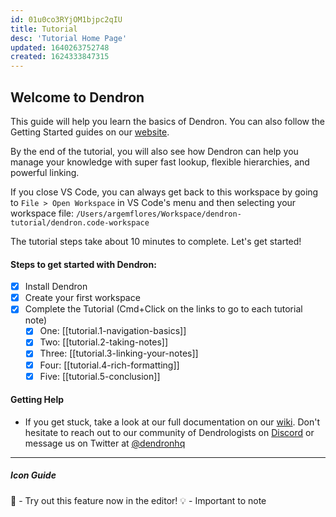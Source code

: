 ```yaml
---
id: 01u0co3RYjOM1bjpc2qIU
title: Tutorial
desc: 'Tutorial Home Page'
updated: 1640263752748
created: 1624333847315
---
```


## Welcome to Dendron

This guide will help you learn the basics of Dendron. You can also follow the Getting Started guides on our [website](https://wiki.dendron.so/notes/678c77d9-ef2c-4537-97b5-64556d6337f1.html).

By the end of the tutorial, you will also see how Dendron can help you manage your knowledge with super fast lookup, flexible hierarchies, and powerful linking.

If you close VS Code, you can always get back to this workspace by going to `File > Open Workspace` in VS Code's menu and then selecting your workspace file: `/Users/argemflores/Workspace/dendron-tutorial/dendron.code-workspace`

The tutorial steps take about 10 minutes to complete. Let's get started!

#### Steps to get started with Dendron:

- [x] Install Dendron
- [x] Create your first workspace
- [x] Complete the Tutorial (Cmd+Click on the links to go to each tutorial note)
  - [x] One: [[tutorial.1-navigation-basics]]
  - [x] Two: [[tutorial.2-taking-notes]]
  - [x] Three: [[tutorial.3-linking-your-notes]]
  - [x] Four:  [[tutorial.4-rich-formatting]]
  - [x] Five:  [[tutorial.5-conclusion]]

#### Getting Help

- If you get stuck, take a look at our full documentation on our [wiki](https://wiki.dendron.so/). Don't hesitate to reach out to our community of Dendrologists on [Discord](https://discord.com/invite/AE3NRw9) or message us on Twitter at [@dendronhq](https://twitter.com/dendronhq)

---

##### Icon Guide

🌱 - Try out this feature now in the editor!
💡 - Important to note

